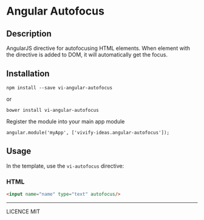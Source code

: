 # Angular Autofocus

## Description

AngularJS directive for autofocusing HTML elements. When element with the directive is added to DOM, it will automatically get the focus.

## Installation

```
npm install --save vi-angular-autofocus
```

or

```
bower install vi-angular-autofocus
```

Register the module into your main app module

```
angular.module('myApp', ['vivify-ideas.angular-autofocus']);
```

## Usage

In the template, use the `vi-autofocus` directive:

### HTML

```html
<input name="name" type="text" autofocus/>
```

---

LICENCE MIT